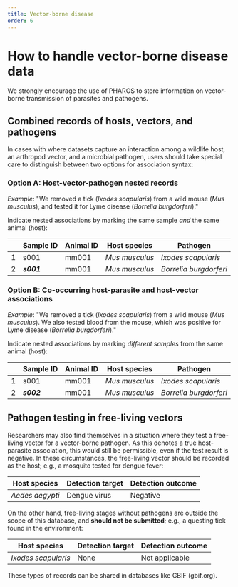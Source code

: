 ```yaml
---
title: Vector-borne disease
order: 6
---
```


# How to handle vector-borne disease data

We strongly encourage the use of PHAROS to store information on vector-borne transmission of parasites and pathogens.

## Combined records of hosts, vectors, and pathogens 

In cases with where datasets capture an interaction among a wildlife host, an arthropod vector, and a microbial pathogen, users should take special care to distinguish between two options for association syntax:

### Option A: Host-vector-pathogen nested records

_Example_: "We removed a tick (_Ixodes scapularis_) from a wild mouse (_Mus musculus_), and tested it for Lyme disease (_Borrelia burgdorferi_)."

Indicate nested associations by marking the same sample _and_ the same animal (host):

| | Sample ID  | Animal ID | Host species   | Pathogen               |
|-| ---------- | --------- | -------------- | ---------------------- |
|1| s001       | mm001     | _Mus musculus_ | _Ixodes scapularis_    |
|2| _**s001**_ | mm001     | _Mus musculus_ | _Borrelia burgdorferi_ |

### Option B: Co-occurring host-parasite and host-vector associations

_Example_: "We removed a tick (_Ixodes scapularis_) from a wild mouse (_Mus musculus_). We also tested blood from the mouse, which was positive for Lyme disease (_Borrelia burgdorferi_)."

Indicate nested associations by marking _different samples_ from the same animal (host):

| | Sample ID  | Animal ID | Host species   | Pathogen               |
|-| ---------- | --------- | -------------- | ---------------------- |
|1| s001       | mm001     | _Mus musculus_ | _Ixodes scapularis_    |
|2| _**s002**_ | mm001     | _Mus musculus_ | _Borrelia burgdorferi_ |

## Pathogen testing in free-living vectors

Researchers may also find themselves in a situation where they test a free-living vector for a vector-borne pathogen. As this denotes a true host-parasite association, this would still be permissible, even if the test result is negative. In these circumstances, the free-living vector should be recorded as the host; e.g., a mosquito tested for dengue fever:

| Host species    | Detection target | Detection outcome |
| --------------- | ---------------- | ----------------- |
| _Aedes aegypti_ | Dengue virus     | Negative          |

On the other hand, free-living stages without pathogens are outside the scope of this database, and **should not be submitted**; e.g., a questing tick found in the environment:

| Host species        | Detection target | Detection outcome |
| ------------------- | ---------------- | ----------------- |
| _Ixodes scapularis_ | None             | Not applicable    |

These types of records can be shared in databases like GBIF (gbif.org).